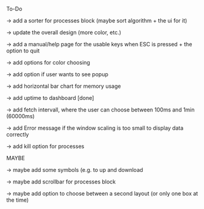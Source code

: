 To-Do

-> add a sorter for processes block (maybe sort algorithm + the ui for it)

-> update the overall design (more color, etc.)

-> add a manual/help page for the usable keys when ESC is pressed + the option to quit

-> add options for color choosing

-> add option if user wants to see popup

-> add horizontal bar chart for memory usage

-> add uptime to dashboard [done]

-> add fetch intervall, where the user can choose between 100ms and 1min (60000ms)

-> add Error message if the window scaling is too small to display data correctly

-> add kill option for processes

MAYBE

-> maybe add some symbols (e.g. to up and download

-> maybe add scrollbar for processes block

-> maybe add option to choose between a second layout (or only one box at the time)
